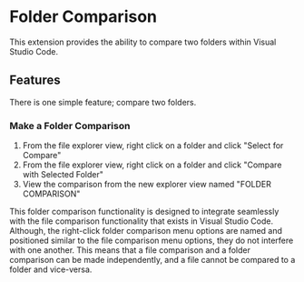 # Folder Comparison

This extension provides the ability to compare two folders within Visual Studio Code.

## Features

There is one simple feature; compare two folders.

### Make a Folder Comparison

1. From the file explorer view, right click on a folder and click "Select for Compare"
2. From the file explorer view, right click on a folder and click "Compare with Selected Folder"
3. View the comparison from the new explorer view named "FOLDER COMPARISON"

This folder comparison functionality is designed to integrate seamlessly with the file comparison functionality that exists in Visual Studio Code.  Although, the right-click folder comparison menu options are named and positioned similar to the file comparison menu options, they do not interfere with one another. This means that a file comparison and a folder comparison can be made independently, and a file cannot be compared to a folder and vice-versa.

